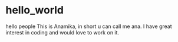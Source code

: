 # hello_world

hello people
This is Anamika, in short u can call me ana.
I have great interest in coding and would love to work on it.
